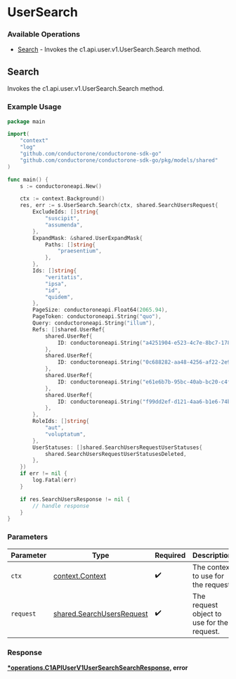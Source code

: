 # UserSearch

### Available Operations

* [Search](#search) - Invokes the c1.api.user.v1.UserSearch.Search method.

## Search

Invokes the c1.api.user.v1.UserSearch.Search method.

### Example Usage

```go
package main

import(
	"context"
	"log"
	"github.com/conductorone/conductorone-sdk-go"
	"github.com/conductorone/conductorone-sdk-go/pkg/models/shared"
)

func main() {
    s := conductoroneapi.New()

    ctx := context.Background()
    res, err := s.UserSearch.Search(ctx, shared.SearchUsersRequest{
        ExcludeIds: []string{
            "suscipit",
            "assumenda",
        },
        ExpandMask: &shared.UserExpandMask{
            Paths: []string{
                "praesentium",
            },
        },
        Ids: []string{
            "veritatis",
            "ipsa",
            "id",
            "quidem",
        },
        PageSize: conductoroneapi.Float64(2065.94),
        PageToken: conductoroneapi.String("quo"),
        Query: conductoroneapi.String("illum"),
        Refs: []shared.UserRef{
            shared.UserRef{
                ID: conductoroneapi.String("a4251904-e523-4c7e-8bc7-178e4796f2a7"),
            },
            shared.UserRef{
                ID: conductoroneapi.String("0c688282-aa48-4256-af22-2e9817ee17cb"),
            },
            shared.UserRef{
                ID: conductoroneapi.String("e61e6b7b-95bc-40ab-bc20-c4f3789fd871"),
            },
            shared.UserRef{
                ID: conductoroneapi.String("f99dd2ef-d121-4aa6-b1e6-74bdb04f1575"),
            },
        },
        RoleIds: []string{
            "aut",
            "voluptatum",
        },
        UserStatuses: []shared.SearchUsersRequestUserStatuses{
            shared.SearchUsersRequestUserStatusesDeleted,
        },
    })
    if err != nil {
        log.Fatal(err)
    }

    if res.SearchUsersResponse != nil {
        // handle response
    }
}
```

### Parameters

| Parameter                                                              | Type                                                                   | Required                                                               | Description                                                            |
| ---------------------------------------------------------------------- | ---------------------------------------------------------------------- | ---------------------------------------------------------------------- | ---------------------------------------------------------------------- |
| `ctx`                                                                  | [context.Context](https://pkg.go.dev/context#Context)                  | :heavy_check_mark:                                                     | The context to use for the request.                                    |
| `request`                                                              | [shared.SearchUsersRequest](../../models/shared/searchusersrequest.md) | :heavy_check_mark:                                                     | The request object to use for the request.                             |


### Response

**[*operations.C1APIUserV1UserSearchSearchResponse](../../models/operations/c1apiuserv1usersearchsearchresponse.md), error**

